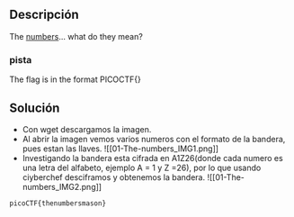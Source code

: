 
## Descripción 

The [numbers](https://jupiter.challenges.picoctf.org/static/f209a32253affb6f547a585649ba4fda/the_numbers.png)... what do they mean?
### pista

The flag is in the format PICOCTF{}
## Solución

- Con wget descargamos la imagen.
- Al abrir la imagen vemos varios numeros con el formato de la bandera, pues estan las llaves.
![[01-The-numbers_IMG1.png]]
- Investigando la bandera esta cifrada en A1Z26(donde cada numero es una letra del alfabeto, ejemplo A = 1 y Z =26), por lo que usando ciyberchef desciframos y obtenemos la bandera.
![[01-The-numbers_IMG2.png]]



```
picoCTF{thenumbersmason}
```
